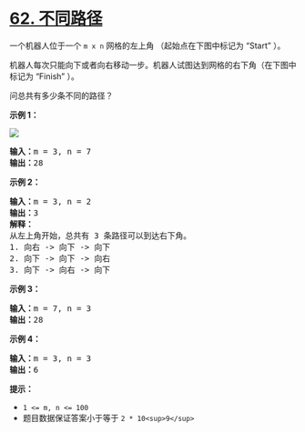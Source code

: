 # [62. 不同路径](https://leetcode.cn/problems/unique-paths/)

一个机器人位于一个 `m x n` 网格的左上角 （起始点在下图中标记为 “Start” ）。

机器人每次只能向下或者向右移动一步。机器人试图达到网格的右下角（在下图中标记为 “Finish” ）。

问总共有多少条不同的路径？

**示例 1：**

![](https://pic.leetcode.cn/1697422740-adxmsI-image.png)

<pre><strong>输入：</strong>m = 3, n = 7
<strong>输出：</strong>28</pre>

**示例 2：**

<pre><strong>输入：</strong>m = 3, n = 2
<strong>输出：</strong>3
<strong>解释：</strong>
从左上角开始，总共有 3 条路径可以到达右下角。
1. 向右 -> 向下 -> 向下
2. 向下 -> 向下 -> 向右
3. 向下 -> 向右 -> 向下
</pre>

**示例 3：**

<pre><strong>输入：</strong>m = 7, n = 3
<strong>输出：</strong>28
</pre>

**示例 4：**

<pre><strong>输入：</strong>m = 3, n = 3
<strong>输出：</strong>6</pre>

**提示：**

* `1 <= m, n <= 100`
* 题目数据保证答案小于等于 `2 * 10<sup>9</sup>`
